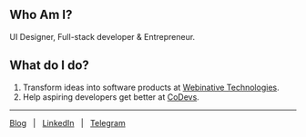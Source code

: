 ## Who Am I?

UI Designer, Full-stack developer &amp; Entrepreneur.

## What do I do?

1. Transform ideas into software products at [Webinative Technologies](https://webinative.com).
2. Help aspiring developers get better at [CoDevs](https://codevs.in).

---

[Blog](https://mageshravi.com) &nbsp; | &nbsp; [LinkedIn](https://linkedin.com/in/mageshravi) &nbsp; | &nbsp; [Telegram](https://t.me/mageshravi)

<!--
**mageshravi/mageshravi** is a ✨ _special_ ✨ repository because its `README.md` (this file) appears on your GitHub profile.

Here are some ideas to get you started:

- 🔭 I’m currently working on ...
- 🌱 I’m currently learning ...
- 👯 I’m looking to collaborate on ...
- 🤔 I’m looking for help with ...
- 💬 Ask me about ...
- 📫 How to reach me: ...
- 😄 Pronouns: ...
- ⚡ Fun fact: ...
-->
